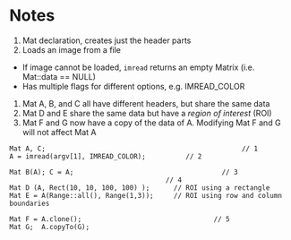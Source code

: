 # Notes

1. Mat declaration, creates just the header parts
1. Loads an image from a file
 + If image cannot be loaded, `imread` returns an empty Matrix (i.e. Mat::data == NULL)
 + Has multiple flags for different options, e.g. IMREAD_COLOR
1. Mat A, B, and C all have different headers, but share the same data
1. Mat D and E share the same data but have a _region of interest_ (ROI)
1. Mat F and G now have a copy of the data of A. Modifying Mat F and G will not affect Mat A

```
Mat A, C;									              // 1
A = imread(argv[1], IMREAD_COLOR);			// 2

Mat B(A); C = A;							         // 3
                                       // 4
Mat D (A, Rect(10, 10, 100, 100) );		 // ROI using a rectangle
Mat E = A(Range::all(), Range(1,3));	 // ROI using row and column boundaries

Mat F = A.clone();							       // 5
Mat G;  A.copyTo(G);
```
